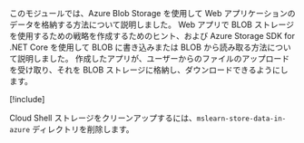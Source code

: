 このモジュールでは、Azure Blob Storage を使用して Web アプリケーションのデータを格納する方法について説明しました。 Web アプリで BLOB ストレージを使用するための戦略を作成するためのヒント、および Azure Storage SDK for .NET Core を使用して BLOB に書き込みまたは BLOB から読み取る方法について説明しました。 作成したアプリが、ユーザーからのファイルのアップロードを受け取り、それを BLOB ストレージに格納し、ダウンロードできるようにします。

[!include[](../../../includes/azure-sandbox-cleanup.md)]

Cloud Shell ストレージをクリーンアップするには、`mslearn-store-data-in-azure` ディレクトリを削除します。

<!---TODO: Remove further reading
## Further reading

- **Securely storing secrets like connection strings**: The most robust end-to-end solution for storing secret configuration values is Azure Key Vault. See [here](https://docs.microsoft.com/aspnet/core/security/key-vault-configuration?view=aspnetcore-2.1&tabs=aspnetcore2x) for information about using Key Vault in an ASP.NET Core application. Alternatively, you can safely store connection strings in App Service application settings and use the [ASP.NET Core Secret Manager tool](https://docs.microsoft.com/aspnet/core/security/app-secrets?view=aspnetcore-2.1&tabs=windows) to support developer environments.
- [Uploading large files with streaming in ASP.NET Core](https://docs.microsoft.com/aspnet/core/mvc/models/file-uploads?view=aspnetcore-2.1#uploading-large-files-with-streaming)
- [Blob concurrency: AccessConditions and blob leases](https://azure.microsoft.com/blog/managing-concurrency-in-microsoft-azure-storage-2/)
- [Granting limited access to Azure Storage object with shared access signatures](https://docs.microsoft.com/azure/storage/common/storage-dotnet-shared-access-signature-part-1)
- [Indexing Blob storage with Azure Search](https://docs.microsoft.com/azure/search/search-howto-indexing-azure-blob-storage)
- [Container and blob name restrictions](https://docs.microsoft.com/rest/api/storageservices/naming-and-referencing-containers--blobs--and-metadata#resource-names)
--->